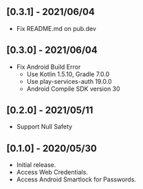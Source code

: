 ## [0.3.1] - 2021/06/04

* Fix README.md on pub.dev

## [0.3.0] - 2021/06/04

* Fix Android Build Error
    * Use Kotlin 1.5.10, Gradle 7.0.0
    * Use play-services-auth 19.0.0
    * Android Compile SDK version 30

## [0.2.0] - 2021/05/11

* Support Null Safety

## [0.1.0] - 2020/05/30

* Initial release.
* Access Web Credentials.
* Access Android Smartlock for Passwords.

